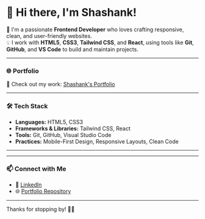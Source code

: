 

# 👋 Hi there, I'm Shashank!

🎨 I'm a passionate **Frontend Developer** who loves crafting responsive, clean, and user-friendly websites.  
💡 I work with **HTML5**, **CSS3**, **Tailwind CSS**, and **React**, using tools like **Git**, **GitHub**, and **VS Code** to build and maintain projects.

---

### 🌐 Portfolio  
🚀 Check out my work: [Shashank's Portfolio](https://shank0045.github.io/Portfolio/)

---

### 🛠️ Tech Stack
- **Languages:** HTML5, CSS3  
- **Frameworks & Libraries:** Tailwind CSS, React  
- **Tools:** Git, GitHub, Visual Studio Code  
- **Practices:** Mobile-First Design, Responsive Layouts, Clean Code

---





---

### 📫 Connect with Me
- 💼 [LinkedIn](https://www.linkedin.com/in/shashank-s-b959a127b/) 
- 🌐 [Portfolio Repository](https://github.com/Shank0045/Portfolio)

---

Thanks for stopping by! 👨‍💻
